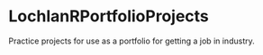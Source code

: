 # LochlanRPortfolioProjects
Practice projects for use as a portfolio for getting a job in industry.
